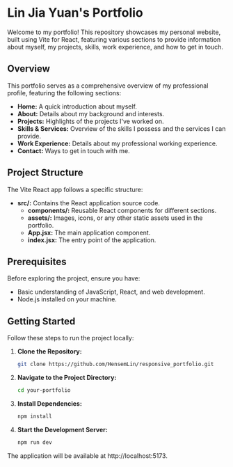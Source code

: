 # Lin Jia Yuan's Portfolio

Welcome to my portfolio! This repository showcases my personal website, built using Vite for React, featuring various sections to provide information about myself, my projects, skills, work experience, and how to get in touch.

## Overview

This portfolio serves as a comprehensive overview of my professional profile, featuring the following sections:

- **Home:** A quick introduction about myself.
- **About:** Details about my background and interests.
- **Projects:** Highlights of the projects I've worked on.
- **Skills & Services:** Overview of the skills I possess and the services I can provide.
- **Work Experience:** Details about my professional working experience.
- **Contact:** Ways to get in touch with me.

## Project Structure

The Vite React app follows a specific structure:

- **src/:** Contains the React application source code.
  - **components/:** Reusable React components for different sections.
  - **assets/:** Images, icons, or any other static assets used in the portfolio.
  - **App.jsx:** The main application component.
  - **index.jsx:** The entry point of the application.

## Prerequisites

Before exploring the project, ensure you have:

- Basic understanding of JavaScript, React, and web development.
- Node.js installed on your machine.

## Getting Started

Follow these steps to run the project locally:

1. **Clone the Repository:**

   ```bash
   git clone https://github.com/HensemLin/responsive_portfolio.git
    ```

2. **Navigate to the Project Directory:**

   ```bash
   cd your-portfolio

    ```

3. **Install Dependencies:**

   ```bash
   npm install

    ```

4. **Start the Development Server:**

   ```bash
   npm run dev
    ```
 The application will be available at http://localhost:5173.
